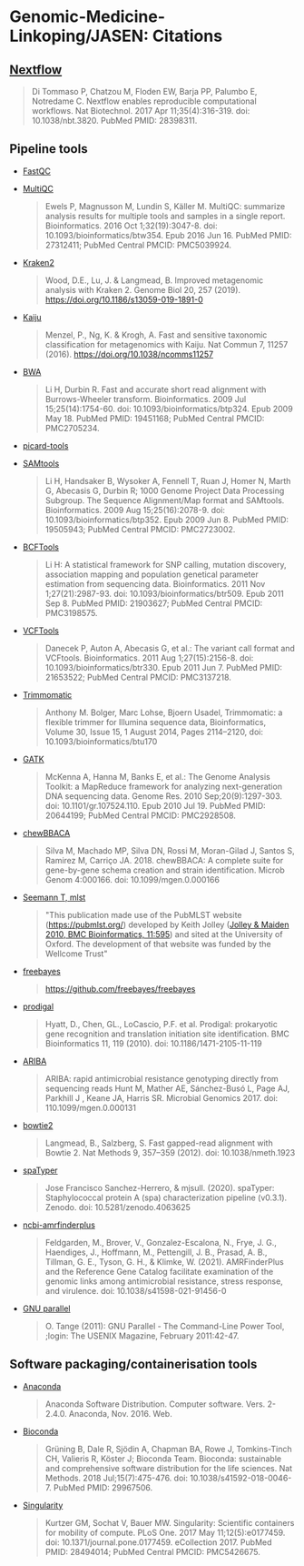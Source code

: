 # Genomic-Medicine-Linkoping/JASEN: Citations

## [Nextflow](https://pubmed.ncbi.nlm.nih.gov/28398311/)

> Di Tommaso P, Chatzou M, Floden EW, Barja PP, Palumbo E, Notredame C. Nextflow enables reproducible computational workflows. Nat Biotechnol. 2017 Apr 11;35(4):316-319. doi: 10.1038/nbt.3820. PubMed PMID: 28398311.

## Pipeline tools

* [FastQC](https://www.bioinformatics.babraham.ac.uk/projects/fastqc/)

* [MultiQC](https://www.ncbi.nlm.nih.gov/pubmed/27312411/)
    > Ewels P, Magnusson M, Lundin S, Käller M. MultiQC: summarize analysis results for multiple tools and samples in a single report. Bioinformatics. 2016 Oct 1;32(19):3047-8. doi: 10.1093/bioinformatics/btw354. Epub 2016 Jun 16. PubMed PMID: 27312411; PubMed Central PMCID: PMC5039924.

* [Kraken2](https://genomebiology.biomedcentral.com/articles/10.1186/s13059-019-1891-0)
    > Wood, D.E., Lu, J. & Langmead, B. Improved metagenomic analysis with Kraken 2. Genome Biol 20, 257 (2019). https://doi.org/10.1186/s13059-019-1891-0

* [Kaiju](https://www.nature.com/articles/ncomms11257)
    > Menzel, P., Ng, K. & Krogh, A. Fast and sensitive taxonomic classification for metagenomics with Kaiju. Nat Commun 7, 11257 (2016). https://doi.org/10.1038/ncomms11257

* [BWA](https://www.ncbi.nlm.nih.gov/pubmed/19451168/)
    > Li H, Durbin R. Fast and accurate short read alignment with Burrows-Wheeler transform. Bioinformatics. 2009 Jul 15;25(14):1754-60. doi: 10.1093/bioinformatics/btp324. Epub 2009 May 18. PubMed PMID: 19451168; PubMed Central PMCID: PMC2705234.

* [picard-tools](http://broadinstitute.github.io/picard)

* [SAMtools](https://www.ncbi.nlm.nih.gov/pubmed/19505943/)
    > Li H, Handsaker B, Wysoker A, Fennell T, Ruan J, Homer N, Marth G, Abecasis G, Durbin R; 1000 Genome Project Data Processing Subgroup. The Sequence Alignment/Map format and SAMtools. Bioinformatics. 2009 Aug 15;25(16):2078-9. doi: 10.1093/bioinformatics/btp352. Epub 2009 Jun 8. PubMed PMID: 19505943; PubMed Central PMCID: PMC2723002.

* [BCFTools](https://pubmed.ncbi.nlm.nih.gov/21903627/)
    > Li H: A statistical framework for SNP calling, mutation discovery, association mapping and population genetical parameter estimation from sequencing data. Bioinformatics. 2011 Nov 1;27(21):2987-93. doi: 10.1093/bioinformatics/btr509. Epub 2011 Sep 8. PubMed PMID: 21903627; PubMed Central PMCID: PMC3198575.

* [VCFTools](https://pubmed.ncbi.nlm.nih.gov/21653522/)
    > Danecek P, Auton A, Abecasis G, et al.: The variant call format and VCFtools. Bioinformatics. 2011 Aug 1;27(15):2156-8. doi: 10.1093/bioinformatics/btr330. Epub 2011 Jun 7. PubMed PMID: 21653522; PubMed Central PMCID: PMC3137218.

* [Trimmomatic](https://academic.oup.com/bioinformatics/article/30/15/2114/2390096)
    > Anthony M. Bolger, Marc Lohse, Bjoern Usadel, Trimmomatic: a flexible trimmer for Illumina sequence data, Bioinformatics, Volume 30, Issue 15, 1 August 2014, Pages 2114–2120, doi: 10.1093/bioinformatics/btu170

* [GATK](https://pubmed.ncbi.nlm.nih.gov/20644199/)
    > McKenna A, Hanna M, Banks E, et al.: The Genome Analysis Toolkit: a MapReduce framework for analyzing next-generation DNA sequencing data. Genome Res. 2010 Sep;20(9):1297-303. doi: 10.1101/gr.107524.110. Epub 2010 Jul 19. PubMed PMID: 20644199; PubMed Central PMCID: PMC2928508.

* [chewBBACA](https://www.microbiologyresearch.org/content/journal/mgen/10.1099/mgen.0.000166)
    > Silva M, Machado MP, Silva DN, Rossi M, Moran-Gilad J, Santos S, Ramirez M, Carriço JA. 2018. chewBBACA: A complete suite for gene-by-gene schema creation and strain identification. Microb Genom 4:000166. doi: 10.1099/mgen.0.000166

* [Seemann T, mlst](https://github.com/tseemann/mlst)
    > "This publication made use of the PubMLST website (https://pubmlst.org/) developed by Keith Jolley ([Jolley & Maiden 2010, BMC Bioinformatics, 11:595](https://doi.org/10.1186/1471-2105-11-595)) and sited at the University of Oxford. The development of that website was funded by the Wellcome Trust"

* [freebayes](http://arxiv.org/abs/1207.3907)
    > https://github.com/freebayes/freebayes

* [prodigal](https://bmcbioinformatics.biomedcentral.com/articles/10.1186/1471-2105-11-119)
    > Hyatt, D., Chen, GL., LoCascio, P.F. et al. Prodigal: prokaryotic gene recognition and translation initiation site identification. BMC Bioinformatics 11, 119 (2010). doi: 10.1186/1471-2105-11-119

* [ARIBA](http://mgen.microbiologyresearch.org/content/journal/mgen/10.1099/mgen.0.000131)
    > ARIBA: rapid antimicrobial resistance genotyping directly from sequencing reads Hunt M, Mather AE, Sánchez-Busó L, Page AJ, Parkhill J , Keane JA, Harris SR. Microbial Genomics 2017. doi: 110.1099/mgen.0.000131

* [bowtie2](https://www.nature.com/articles/nmeth.1923)
    > Langmead, B., Salzberg, S. Fast gapped-read alignment with Bowtie 2. Nat Methods 9, 357–359 (2012). doi: 10.1038/nmeth.1923

* [spaTyper](https://github.com/HCGB-IGTP/spaTyper)
    > Jose Francisco Sanchez-Herrero, & mjsull. (2020). spaTyper: Staphylococcal protein A (spa) characterization pipeline (v0.3.1). Zenodo. doi: 10.5281/zenodo.4063625

* [ncbi-amrfinderplus](https://github.com/ncbi/amr)
    > Feldgarden, M., Brover, V., Gonzalez-Escalona, N., Frye, J. G., Haendiges, J., Hoffmann, M., Pettengill, J. B., Prasad, A. B., Tillman, G. E., Tyson, G. H., & Klimke, W. (2021). AMRFinderPlus and the Reference Gene Catalog facilitate examination of the genomic links among antimicrobial resistance, stress response, and virulence. doi: 10.1038/s41598-021-91456-0

* [GNU parallel](https://www.gnu.org/software/parallel/parallel.html)
    > O. Tange (2011): GNU Parallel - The Command-Line Power Tool, ;login: The USENIX Magazine, February 2011:42-47.

## Software packaging/containerisation tools

* [Anaconda](https://anaconda.com)
    > Anaconda Software Distribution. Computer software. Vers. 2-2.4.0. Anaconda, Nov. 2016. Web.

* [Bioconda](https://pubmed.ncbi.nlm.nih.gov/29967506/)
    > Grüning B, Dale R, Sjödin A, Chapman BA, Rowe J, Tomkins-Tinch CH, Valieris R, Köster J; Bioconda Team. Bioconda: sustainable and comprehensive software distribution for the life sciences. Nat Methods. 2018 Jul;15(7):475-476. doi: 10.1038/s41592-018-0046-7. PubMed PMID: 29967506.

* [Singularity](https://pubmed.ncbi.nlm.nih.gov/28494014/)
    > Kurtzer GM, Sochat V, Bauer MW. Singularity: Scientific containers for mobility of compute. PLoS One. 2017 May 11;12(5):e0177459. doi: 10.1371/journal.pone.0177459. eCollection 2017. PubMed PMID: 28494014; PubMed Central PMCID: PMC5426675.
